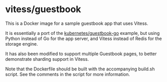 # vitess/guestbook

This is a Docker image for a sample guestbook app that uses Vitess.

It is essentially a port of the
[kubernetes/guestbook-go](https://github.com/GoogleCloudPlatform/kubernetes/tree/master/examples/guestbook-go)
example, but using Python instead of Go for the app server,
and Vitess instead of Redis for the storage engine.

It has also been modified to support multiple Guestbook pages,
to better demonstrate sharding support in Vitess.

Note that the Dockerfile should be built with the accompanying build.sh script.
See the comments in the script for more information.
